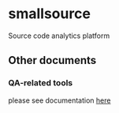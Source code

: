 # smallsource
Source code analytics platform

## Other documents

### QA-related tools
please see documentation [here](qa/README.md)

